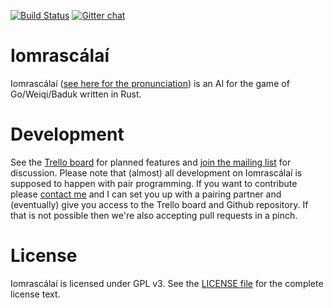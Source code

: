 [![Build Status](https://travis-ci.org/ujh/iomrascalai.svg?branch=master)](https://travis-ci.org/ujh/iomrascalai)
[![Gitter chat](https://badges.gitter.im/ujh/iomrascalai.png)](https://gitter.im/ujh/iomrascalai)

Iomrascálaí
===========

Iomrascálaí
([see here for the pronunciation](https://raw.githubusercontent.com/ujh/iomrascalai/master/pronunciation.mp4))
is an AI for the game of Go/Weiqi/Baduk written in Rust. 

Development
===========

See the [Trello board](https://trello.com/b/NU4MXbao/iomrascalai) for
planned features and
[join the mailing list](https://groups.google.com/forum/#!forum/iomrascalai)
for discussion. Please note that (almost) all development on
Iomrascálaí is supposed to happen with pair programming. If you want
to contribute please [contact me](http://urbanhafner.com) and I can
set you up with a pairing partner and (eventually) give you access to
the Trello board and Github repository. If that is not possible then
we're also accepting pull requests in a pinch.

License
=======

Iomrascálaí is licensed under GPL v3. See the
[LICENSE file](https://github.com/ujh/iomrascalai/blob/master/LICENSE)
for the complete license text.
